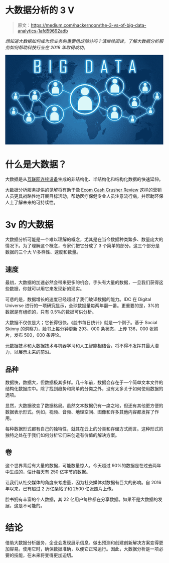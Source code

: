 # 大数据分析的 3 V

> 原文：<https://medium.com/hackernoon/the-3-vs-of-big-data-analytics-1afd59692adb>

*想知道大数据如何成为您业务的重要组成部分吗？请继续阅读，了解大数据分析服务如何帮助科技行业在 2019 年取得成功。*

![](img/5ff2d2f286382a4c0f578a49a5b80955.png)

# **什么是大数据？**

大数据是从[互联网连接设备](https://hackernoon.com/everything-you-need-to-know-to-start-your-iot-project-ef036c9f6e6e)生成的非结构化、半结构化和结构化数据的快速延伸。

大数据分析服务提供的见解将有助于像 [Ecom Cash Crusher Review](https://alex-reviews.com/) 这样的营销人员更具战略性地开展目标活动，帮助医疗保健专业人员注意流行病，并帮助环保人士了解未来的可持续性。

# **3v 的大数据**

大数据分析可能是一个难以理解的概念，尤其是在当今数据种类繁多、数量庞大的情况下。为了理解这个概念，专家们把它分成了 3 个简单的部分。这三个部分是数据的三个大 V:多样性、速度和数量。

## **速度**

最初，大数据的加速必然会带来更多的机会。手头有大量的数据，一旦我们获得这些数据，你就可以用它来发现新的现实。

可悲的是，数据增长的速度已经超过了我们破译数据的能力。IDC 在 Digital Universe 进行的一项研究显示，全球数据量每两年翻一番。更重要的是，3%的数据是有组织的，只有 0.5%的数据可供分析。

大数据不仅仅是大；它长得很快。《脸书每日统计》就是一个例子。基于 Social Skinny 的洞察力，脸书上每分钟更新 293，000 条状态，上传 136，000 张照片，发布 500，000 条评论。

元数据技术和大数据技术与机器学习和人工智能相结合，将不得不发挥其最大潜力，以展示未来的前沿。

## **品种**

数据快，数据大，但数据极其多样。几十年前，数据会存在于一个简单文本文件的结构化数据库中。除了找到趋势和简单的分类之外，没有太多关于如何使用数据的选项。

显然，大数据改变了数据格局。虽然文本数据仍有一席之地，但还有其他更方便的数据表示形式。例如，视频、音频、地理空间、图像和许多其他内容都发挥了作用。

每种数据形式都有自己的独特性，就其在云上的分类和存储方式而言。这种形式的独特之处在于我们如何分析它们来创造有价值的解决方案。

## **卷**

这个世界背后有大量的数据，可能数量惊人。今天超过 90%的数据是在过去两年中生成的，估计每天有 250 亿字节的数据。

让我们从社交媒体的角度来考虑量，因为社交媒体对数据有巨大的影响。自 2016 年以来，已有超过 2 万亿条帖子和 2500 亿张照片上传。

脸书拥有丰富的个人数据，其 22 亿用户每秒都在分享数据。如果不是大数据的发展，这是不可能的。

# **结论**

借助大数据分析服务，企业会发现展示信息、做出预测和创建创新解决方案变得更加容易。使用它时，确保数据准确，以便它正常运行。因此，大数据分析是一项必要的技能，在未来将变得更加迫切。